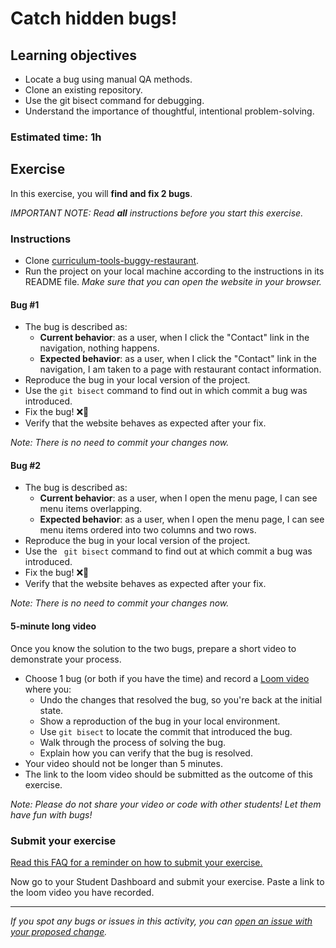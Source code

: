 # Catch hidden bugs!

## Learning objectives

- Locate a bug using manual QA methods.
- Clone an existing repository.
- Use the git bisect command for debugging.
- Understand the importance of thoughtful, intentional problem-solving.

### Estimated time: 1h

## Exercise

In this exercise, you will **find and fix 2 bugs**.

*IMPORTANT NOTE: Read **all** instructions before you start this exercise.*

### Instructions

- Clone [curriculum-tools-buggy-restaurant](https://github.com/microverseinc/curriculum-tools-buggy-restaurant).
- Run the project on your local machine according to the instructions in its README file. _Make sure that you can open the website in your browser._

#### Bug #1
- The bug is described as:
    - **Current behavior**: as a user, when I click the "Contact" link in the navigation, nothing happens.
    - **Expected behavior**: as a user, when I click the "Contact" link in the navigation, I am taken to a page with restaurant contact information.
- Reproduce the bug in your local version of the project.
- Use the `git bisect` command to find out in which commit a bug was introduced.
- Fix the bug! ❌🐛
- Verify that the website behaves as expected after your fix.

_Note: There is no need to commit your changes now._

#### Bug #2
- The bug is described as:
    - **Current behavior**: as a user, when I open the menu page, I can see menu items overlapping.
    - **Expected behavior**: as a user, when I open the menu page, I can see menu items ordered into two columns and two rows.
- Reproduce the bug in your local version of the project.
- Use the ` git bisect` command to find out at which commit a bug was introduced.
- Fix the bug! ❌🐛
- Verify that the website behaves as expected after your fix.

_Note: There is no need to commit your changes now._

#### 5-minute long video
Once you know the solution to the two bugs, prepare a short video to demonstrate your process.

- Choose 1 bug (or both if you have the time) and record a [Loom video](https://www.loom.com/) where you:
    - Undo the changes that resolved the bug, so you're back at the initial state.
    - Show a reproduction of the bug in your local environment.
    - Use `git bisect` to locate the commit that introduced the bug.
    - Walk through the process of solving the bug.
    - Explain how you can verify that the bug is resolved.
- Your video should not be longer than 5 minutes.
- The link to the loom video should be submitted as the outcome of this exercise.

_Note: Please do not share your video or code with other students! Let them have fun with bugs!_

### Submit your exercise

[Read this FAQ for a reminder on how to submit your exercise.](https://microverse.zendesk.com/hc/en-us/articles/360061344234)

Now go to your Student Dashboard and submit your exercise.
Paste a link to the loom video you have recorded.

------

_If you spot any bugs or issues in this activity, you can [open an issue with your proposed change](https://github.com/microverseinc/curriculum-transversal-skills/blob/main/git-github/articles/open_issue.md)._

